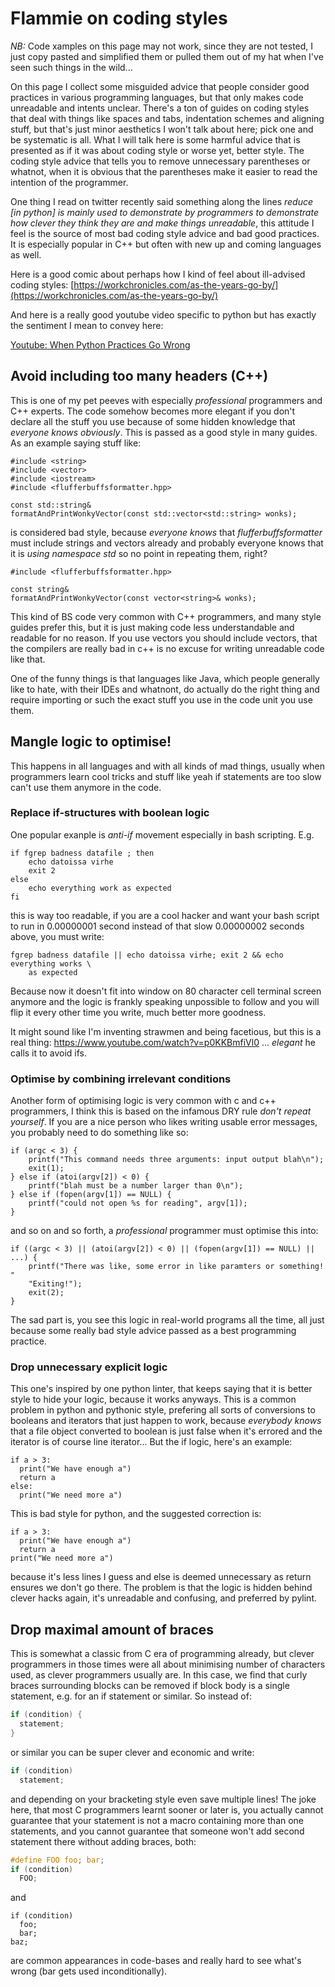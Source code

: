 # Flammie on coding styles

*NB:* Code xamples on this page may not work, since they are not tested, I just
copy pasted and simplified them or pulled them out of my hat when I've seen such
things in the wild...

On this page I collect some misguided advice that people consider good practices
in various programming languages, but that only makes code unreadable and
intents unclear.  There's a ton of guides on coding styles that deal with things
like spaces and tabs, indentation schemes and aligning stuff, but that's just
minor aesthetics I won't talk about here; pick one and be systematic is all. What
I will talk here is some harmful advice that is presented as if it was about
coding style or worse yet, better style. The coding style advice that tells you
to remove unnecessary parentheses or whatnot, when it is obvious that the
parentheses make it easier to read the intention of the programmer.

One thing I read on twitter recently said something along the lines *reduce [in
python] is mainly used to demonstrate by programmers to demonstrate how clever
they think they are and make things unreadable*, this attitude I feel is the
source of most bad coding style advice and bad good practices. It is especially
popular in C++ but often with new up and coming languages as well.

Here is a good comic about perhaps how I kind of feel about ill-advised coding
styles:
[https://workchronicles.com/as-the-years-go-by/](https://workchronicles.com/as-the-years-go-by/)

And here is a really good youtube video specific to python but has exactly the
sentiment I mean to convey here:

[Youtube: When Python Practices Go
Wrong](https://www.youtube.com/watch?v=ZdVgwhHXMpE)

## Avoid including too many headers (C++)

This is one of my pet peeves with especially *professional* programmers and C++
experts. The code somehow becomes more elegant if you don't declare all the
stuff you use because of some hidden knowledge that *everyone knows obviously*.
This is passed as a good style in many guides. As an example saying stuff like:

```
#include <string>
#include <vector>
#include <iostream>
#include <flufferbuffsformatter.hpp>

const std::string&
formatAndPrintWonkyVector(const std::vector<std::string> wonks);
```

is considered bad style, because *everyone knows* that *flufferbuffsformatter*
must include strings and vectors already and probably everyone knows that it is
*using namespace std* so no point in repeating them, right?

```
#include <flufferbuffsformatter.hpp>

const string&
formatAndPrintWonkyVector(const vector<string>& wonks);

```

This kind of BS code very common with C++ programmers, and many style guides
prefer this, but it is just making code less understandable and readable for no
reason. If you use vectors you should include vectors, that the compilers are
really bad in c++ is no excuse for writing unreadable code like that.

One of the funny things is that languages like Java, which people generally like
to hate, with their IDEs and whatnont, do actually do the right thing and
require importing or such the exact stuff you use in the code unit you use them.

## Mangle logic to optimise!

This happens in all languages and with all kinds of mad things, usually when
programmers learn cool tricks and stuff like yeah if statements are too slow
can't use them anymore in the code.

### Replace if-structures with boolean logic

One popular exanple is *anti-if* movement especially in bash scripting. E.g.

```
if fgrep badness datafile ; then
    echo datoissa virhe
    exit 2
else
    echo everything work as expected
fi
```

this is way too readable, if you are a cool hacker and want your bash script to
run in 0.00000001 second instead of that slow 0.00000002 seconds above, you must
write:

```
fgrep badness datafile || echo datoissa virhe; exit 2 && echo everything works \
    as expected
```

Because now it doesn't fit into window on 80 character cell terminal screen
anymore and the logic is frankly speaking unpossible to follow and you will flip
it every other time you write, much better more goodness.

It might sound like I'm inventing strawmen and being facetious, but this is a
real thing: https://www.youtube.com/watch?v=p0KKBmfiVl0 ... *elegant* he calls
it to avoid ifs.

### Optimise by combining irrelevant conditions

Another form of optimising logic is very common with c and c++ programmers, I
think this is based on the infamous DRY rule *don't repeat yourself*. If you are
a nice person who likes writing usable error messages, you probably need to do
something like so:

```
if (argc < 3) {
    printf("This command needs three arguments: input output blah\n");
    exit(1);
} else if (atoi(argv[2]) < 0) {
    printf("blah must be a number larger than 0\n");
} else if (fopen(argv[1]) == NULL) {
    printf("could not open %s for reading", argv[1]);
}
```
and so on and so forth, a *professional* programmer must optimise this into:
```
if ((argc < 3) || (atoi(argv[2]) < 0) || (fopen(argv[1]) == NULL) || ...) {
    printf("There was like, some error in like paramters or something! "
    "Exiting!");
    exit(2);
}
```
The sad part is, you see this logic in real-world programs all the time, all
just because some really bad style advice passed as a best programming practice.

### Drop unnecessary explicit logic

This one's inspired by one python linter, that keeps saying that it is better
style to hide your logic, because it works anyways. This is a common problem in
python and pythonic style, prefering all sorts of conversions to booleans and
iterators that just happen to work, because *everybody knows* that a file object
converted to boolean is just false when it's errored and the iterator is of
course line iterator... But the if logic, here's an example:

```
if a > 3:
  print("We have enough a")
  return a
else:
  print("We need more a")
```

This is bad style for python, and the suggested correction is:

```
if a > 3:
  print("We have enough a")
  return a
print("We need more a")
```

because it's less lines I guess and else is deemed unnecessary as return ensures
we don't go there. The problem is that the logic is hidden behind clever hacks
again, it's unreadable and confusing, and preferred by pylint.

## Drop maximal amount of braces

This is somewhat a classic from C era of programming already, but clever
programmers in those times were all about minimising number of characters used,
as clever programmers usually are. In this case, we find that curly braces
surrounding blocks can be removed if block body is a single statement, e.g. for
an if statement or similar. So instead of:

```C
if (condition) {
  statement;
}
```

or similar you can be super clever and economic and write:

```C
if (condition)
  statement;
```

and depending on your bracketing style even save multiple lines! The joke here,
that most C programmers learnt sooner or later is, you actually cannot guarantee
that your statement is not a macro containing more than one statements, and you
cannot guarantee that someone won't add second statement there without adding
braces, both:

```C
#define FOO foo; bar;
if (condition)
  FOO;
```

and

```
if (condition)
  foo;
  bar;
baz;
```

are common appearances in code-bases and really hard to see what's wrong (bar
gets used inconditionally).
